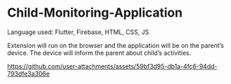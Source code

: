 # Child-Monitoring-Application
Language used: Flutter, Firebase, HTML, CSS, JS 

Extension will run on the browser and the application will be on the parent’s device. The 
device will inform the parent about child’s activities. 



https://github.com/user-attachments/assets/59bf3d95-db1a-4fc6-94dd-793dfe3a306e

